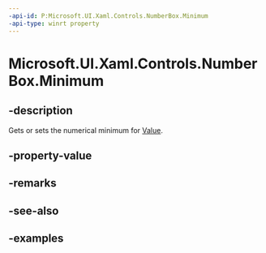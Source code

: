 ```yaml
---
-api-id: P:Microsoft.UI.Xaml.Controls.NumberBox.Minimum
-api-type: winrt property
---
```


# Microsoft.UI.Xaml.Controls.NumberBox.Minimum

<!--
public double Minimum { get; set; }
-->

## -description

Gets or sets the numerical minimum for [Value](numberbox_value.md).

## -property-value

## -remarks

## -see-also

## -examples

